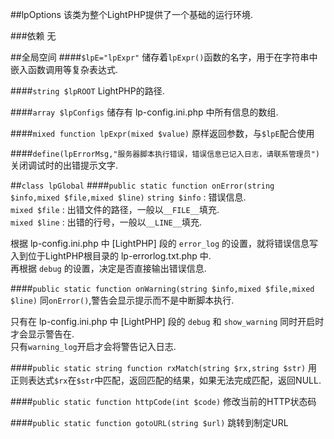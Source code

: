 ##lpOptions
该类为整个LightPHP提供了一个基础的运行环境.

###依赖
无

##全局空间
####`$lpE="lpExpr"`
储存着`lpExpr()`函数的名字，用于在字符串中嵌入函数调用等复杂表达式.

####`string $lpROOT`
LightPHP的路径.

####`array $lpConfigs`
储存有 lp-config.ini.php 中所有信息的数组.

####`mixed function lpExpr(mixed $value)`
原样返回参数，与`$lpE`配合使用

####`define(lpErrorMsg,"服务器脚本执行错误，错误信息已记入日志，请联系管理员")`
关闭调试时的出错提示文字.

##`class lpGlobal`
####`public static function onError(string $info,mixed $file,mixed $line)`
`string $info` : 错误信息.  
`mixed $file` : 出错文件的路径，一般以`__FILE__`填充.  
`mixed $line` : 出错的行号，一般以`__LINE__`填充.

根据 lp-config.ini.php 中 [LightPHP] 段的 `error_log` 的设置，就将错误信息写入到位于LightPHP根目录的 lp-errorlog.txt.php 中.  
再根据 `debug` 的设置，决定是否直接输出错误信息.

####`public static function onWarning(string $info,mixed $file,mixed $line)`
同`onError()`,警告会显示提示而不是中断脚本执行.

只有在 lp-config.ini.php 中 [LightPHP] 段的 `debug` 和 `show_warning` 同时开启时才会显示警告在.  
只有`warning_log`开启才会将警告记入日志.

####`public static string function rxMatch(string $rx,string $str)`
用正则表达式`$rx`在`$str`中匹配，返回匹配的结果，如果无法完成匹配，返回NULL.

####`public static function httpCode(int $code)`
修改当前的HTTP状态码

####`public static function gotoURL(string $url)`
跳转到制定URL


